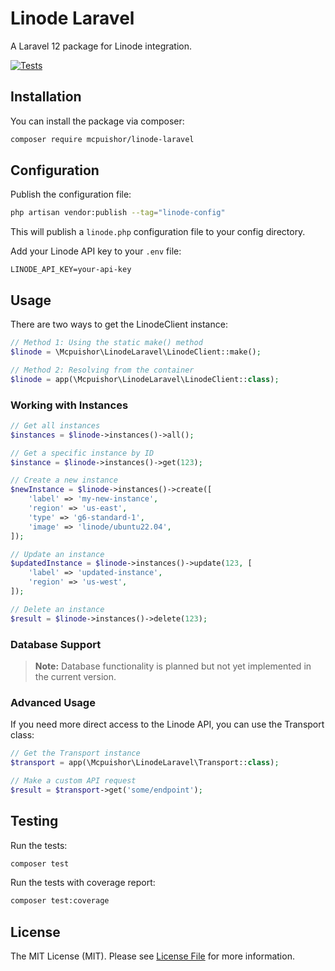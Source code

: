 # Linode Laravel

A Laravel 12 package for Linode integration.

[![Tests](https://github.com/mcpuishor/linode-laravel/actions/workflows/tests.yml/badge.svg)](https://github.com/mcpuishor/linode-laravel/actions/workflows/tests.yml)

## Installation

You can install the package via composer:

```bash
composer require mcpuishor/linode-laravel
```

## Configuration

Publish the configuration file:

```bash
php artisan vendor:publish --tag="linode-config"
```

This will publish a `linode.php` configuration file to your config directory.

Add your Linode API key to your `.env` file:

```
LINODE_API_KEY=your-api-key
```

## Usage

There are two ways to get the LinodeClient instance:

```php
// Method 1: Using the static make() method
$linode = \Mcpuishor\LinodeLaravel\LinodeClient::make();

// Method 2: Resolving from the container
$linode = app(\Mcpuishor\LinodeLaravel\LinodeClient::class);
```

### Working with Instances

```php
// Get all instances
$instances = $linode->instances()->all();

// Get a specific instance by ID
$instance = $linode->instances()->get(123);

// Create a new instance
$newInstance = $linode->instances()->create([
    'label' => 'my-new-instance',
    'region' => 'us-east',
    'type' => 'g6-standard-1',
    'image' => 'linode/ubuntu22.04',
]);

// Update an instance
$updatedInstance = $linode->instances()->update(123, [
    'label' => 'updated-instance',
    'region' => 'us-west',
]);

// Delete an instance
$result = $linode->instances()->delete(123);
```

### Database Support

> **Note:** Database functionality is planned but not yet implemented in the current version.

### Advanced Usage

If you need more direct access to the Linode API, you can use the Transport class:

```php
// Get the Transport instance
$transport = app(\Mcpuishor\LinodeLaravel\Transport::class);

// Make a custom API request
$result = $transport->get('some/endpoint');
```

## Testing

Run the tests:

```bash
composer test
```

Run the tests with coverage report:

```bash
composer test:coverage
```

## License

The MIT License (MIT). Please see [License File](LICENSE.md) for more information.
